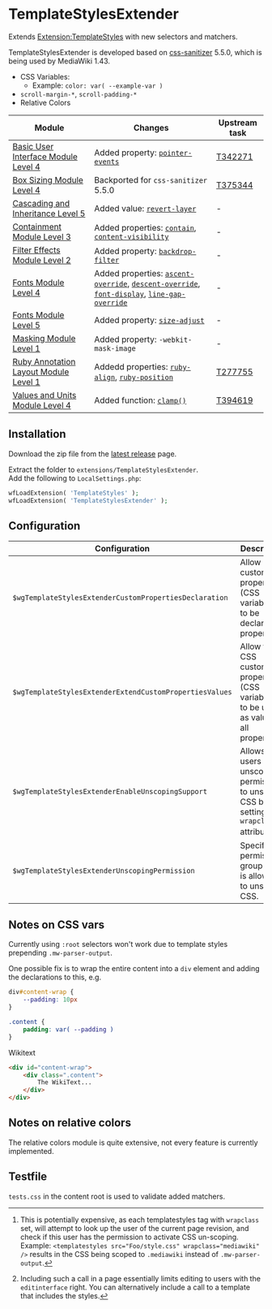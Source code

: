 # TemplateStylesExtender

Extends [Extension:TemplateStyles](https://www.mediawiki.org/wiki/Extension:TemplateStyles) with new selectors and matchers.

TemplateStylesExtender is developed based on [css-sanitizer](https://www.mediawiki.org/wiki/Css-sanitizer) 5.5.0, which is being used by MediaWiki 1.43.

* CSS Variables:
  * Example: `color: var( --example-var )`
* `scroll-margin-*`, `scroll-padding-*`
* Relative Colors

| Module | Changes | Upstream task
| - | - | - |
| [Basic User Interface Module Level 4](https://www.w3.org/TR/css-ui-4/) | Added property: [`pointer-events`](https://developer.mozilla.org/en-US/docs/Web/CSS/pointer-events) | [T342271](https://phabricator.wikimedia.org/T342271)
| [Box Sizing Module Level 4](https://www.w3.org/TR/css-sizing-4/) | Backported for `css-sanitizer` 5.5.0 | [T375344](https://phabricator.wikimedia.org/T375344)
| [Cascading and Inheritance Level 5](https://www.w3.org/TR/css-cascade-5/) | Added value: [`revert-layer`](https://developer.mozilla.org/en-US/docs/Web/CSS/revert-layer) | - |
| [Containment Module Level 3](https://www.w3.org/TR/css-contain-3/) | Added properties: [`contain`](https://developer.mozilla.org/en-US/docs/Web/CSS/contain), [`content-visibility`](https://developer.mozilla.org/en-US/docs/Web/CSS/content-visibility) | - |
| [Filter Effects Module Level 2](https://drafts.fxtf.org/filter-effects-2) | Added property: [`backdrop-filter`](https://developer.mozilla.org/en-US/docs/Web/CSS/backdrop-filter) | - |
| [Fonts Module Level 4](https://www.w3.org/TR/css-fonts-4/) | Added properties: [`ascent-override`](https://developer.mozilla.org/en-US/docs/Web/CSS/@font-face/ascent-override), [`descent-override`](https://developer.mozilla.org/en-US/docs/Web/CSS/@font-face/descent-override), [`font-display`](https://developer.mozilla.org/en-US/docs/Web/CSS/@font-face/font-display), [`line-gap-override`](https://developer.mozilla.org/en-US/docs/Web/CSS/@font-face/line-gap-override) | - |
| [Fonts Module Level 5](https://www.w3.org/TR/css-fonts-5/) | Added property: [`size-adjust`](https://developer.mozilla.org/en-US/docs/Web/CSS/@font-face/size-adjust) | - |
| [Masking Module Level 1](https://www.w3.org/TR/css-masking/) | Added property: `-webkit-mask-image` | - |
| [Ruby Annotation Layout Module Level 1](https://www.w3.org/TR/css-ruby-1/) | Addedd properties: [`ruby-align`](https://developer.mozilla.org/en-US/docs/Web/CSS/ruby-align), [`ruby-position`](https://developer.mozilla.org/en-US/docs/Web/CSS/ruby-position) | [T277755](https://phabricator.wikimedia.org/T277755)
| [Values and Units Module Level 4](https://www.w3.org/TR/css-values-4/) | Added function: [`clamp()`](https://developer.mozilla.org/en-US/docs/Web/CSS/clamp) | [T394619](https://phabricator.wikimedia.org/T394619) |


## Installation
Download the zip file from the [latest release](https://github.com/octfx/mediawiki-extensions-TemplateStylesExtender/releases/latest) page.

Extract the folder to `extensions/TemplateStylesExtender`.  
Add the following to `LocalSettings.php`:
```php
wfLoadExtension( 'TemplateStyles' );
wfLoadExtension( 'TemplateStylesExtender' );
```

## Configuration

| Configuration | Description | Default |
| - | - | - |
| `$wgTemplateStylesExtenderCustomPropertiesDeclaration` | Allow CSS custom properties (CSS variables) to be declared as properties | `true` |
| `$wgTemplateStylesExtenderExtendCustomPropertiesValues` | Allow the CSS custom properties (CSS variables) to be used as values in all properties | `true`
| `$wgTemplateStylesExtenderEnableUnscopingSupport` | Allows users with unscope permissions to unscope CSS by setting a `wrapclass` attribute.[^1][^2] | `false` |
| `$wgTemplateStylesExtenderUnscopingPermission` | Specify a permission group that is allowed to unscope CSS. | `editinterface` |

[^1]: This is potentially expensive, as each templatestyles tag with `wrapclass` set, will attempt to look up the user of the current page revision, and check if this user has the permission to activate CSS un-scoping. <br/> Example: `<templatestyles src="Foo/style.css" wrapclass="mediawiki" />` results in the CSS being scoped to `.mediawiki` instead of `.mw-parser-output`.

[^2]: Including such a call in a page essentially limits editing to users with the `editinterface` right. You can alternatively include a call to a template that includes the styles.

## Notes on CSS vars
Currently using `:root` selectors won't work due to template styles prepending `.mw-parser-output`.

One possible fix is to wrap the entire content into a `div` element and adding the declarations to this, e.g.
```css
div#content-wrap {
	--padding: 10px
}

.content {
	padding: var( --padding )
}
```

Wikitext
```html
<div id="content-wrap">
	<div class=".content">
		The WikiText...
	</div>
</div>
```

## Notes on relative colors
The relative colors module is quite extensive, not every feature is currently implemented.

## Testfile
`tests.css` in the content root is used to validate added matchers.
